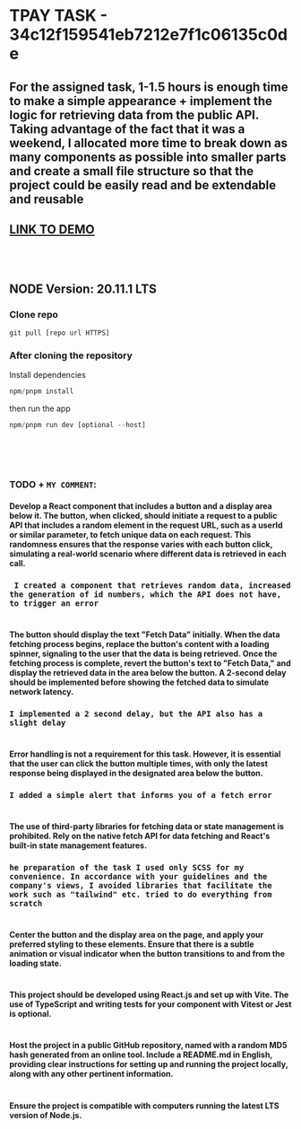 # TPAY TASK - 34c12f159541eb7212e7f1c06135c0de

## For the assigned task, 1-1.5 hours is enough time to make a simple appearance + implement the logic for retrieving data from the public API. Taking advantage of the fact that it was a weekend, I allocated more time to break down as many components as possible into smaller parts and create a small file structure so that the project could be easily read and be extendable and reusable

## [LINK TO DEMO](https://34c12f159541eb7212e7f1c06135c0de.netlify.app/)
<br/>
<br/>

## NODE Version: 20.11.1 LTS
### Clone repo
```
git pull [repo url HTTPS]
```

### After cloning the repository

Install dependencies 
```js
npm/pnpm install
```
then run the app
```js
npm/pnpm run dev [optional --host]
```


<br />
<br />
<br />

### TODO + `MY COMMENT`:

#### Develop a React component that includes a button and a display area below it. The button, when clicked, should initiate a request to a public API that includes a random element in the request URL, such as a userId or similar parameter, to fetch unique data on each request. This randomness ensures that the response varies with each button click, simulating a real-world scenario where different data is retrieved in each call.

### ` I created a component that retrieves random data, increased the generation of id numbers, which the API does not have, to trigger an error`
#
#### The button should display the text "Fetch Data" initially. When the data fetching process begins, replace the button's content with a loading spinner, signaling to the user that the data is being retrieved. Once the fetching process is complete, revert the button's text to "Fetch Data," and display the retrieved data in the area below the button. A 2-second delay should be implemented before showing the fetched data to simulate network latency.

### `I implemented a 2 second delay, but the API also has a slight delay`
#
####  Error handling is not a requirement for this task. However, it is essential that the user can click the button multiple times, with only the latest response being displayed in the designated area below the button.

### `I added a simple alert that informs you of a fetch error`
#
####  The use of third-party libraries for fetching data or state management is prohibited. Rely on the native fetch API for data fetching and React's built-in state management features.

### `he preparation of the task I used only SCSS for my convenience. In accordance with your guidelines and the company's views, I avoided libraries that facilitate the work such as "tailwind" etc. tried to do everything from scratch`
#
#### Center the button and the display area on the page, and apply your preferred styling to these elements. Ensure that there is a subtle animation or visual indicator when the button transitions to and from the loading state.
#
#### This project should be developed using React.js and set up with Vite. The use of TypeScript and writing tests for your component with Vitest or Jest is optional.
#
#### Host the project in a public GitHub repository, named with a random MD5 hash generated from an online tool. Include a README.md in English, providing clear instructions for setting up and running the project locally, along with any other pertinent information.

#
####  Ensure the project is compatible with computers running the latest LTS version of Node.js.